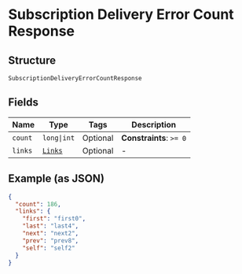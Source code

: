 
# Subscription Delivery Error Count Response

## Structure

`SubscriptionDeliveryErrorCountResponse`

## Fields

| Name | Type | Tags | Description |
|  --- | --- | --- | --- |
| `count` | `long\|int` | Optional | **Constraints**: `>= 0` |
| `links` | [`Links`](../../doc/models/links.md) | Optional | - |

## Example (as JSON)

```json
{
  "count": 186,
  "links": {
    "first": "first0",
    "last": "last4",
    "next": "next2",
    "prev": "prev8",
    "self": "self2"
  }
}
```

